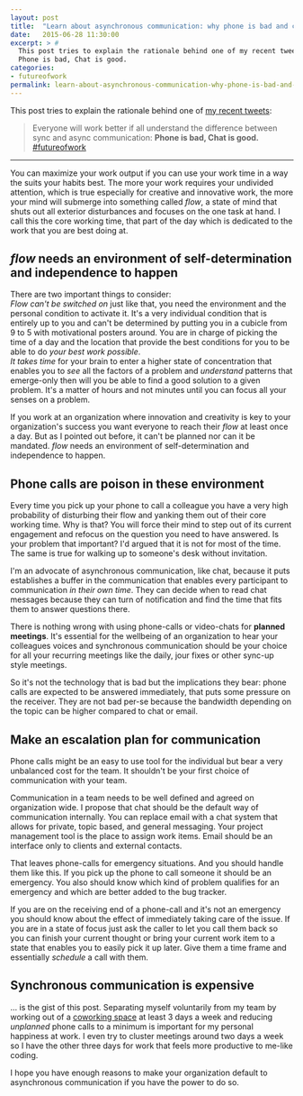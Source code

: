 ```yaml
---
layout: post
title:  "Learn about asynchronous communication: why phone is bad and chat is good"
date:   2015-06-28 11:30:00
excerpt: > #
  This post tries to explain the rationale behind one of my recent tweets:
  Phone is bad, Chat is good.
categories:
- futureofwork
permalink: learn-about-asynchronous-communication-why-phone-is-bad-and-chat-is-good/
---
```


This post tries to explain the rationale behind one of [my recent tweets](https://twitter.com/coderbyheart/status/612577493594284032):

> Everyone will work better if all understand the difference between sync and async communication: 
> **Phone is bad, Chat is good.** [#futureofwork](https://twitter.com/hashtag/futureofwork?src=hash)

---

You can maximize your work output if you can use your work time in a way the suits your habits best. The more your work requires your undivided attention, which is true especially for creative and innovative work, the more your mind will submerge into something called *flow*, a state of mind that shuts out all exterior disturbances and focuses on the one task at hand. I call this the core working time, that part of the day which is dedicated to the work that you are best doing at.

## *flow* needs an environment of self-determination and independence to happen

There are two important things to consider:  
*Flow can't be switched on* just like that, you need the environment and the personal condition to activate it. It's a very individual condition that is entirely up to you and can't be determined by putting you in a cubicle from 9 to 5 with motivational posters around. You are in charge of picking the time of a day and the location that provide the best conditions for you to be able to do *your best work possible*.  
*It takes time* for your brain to enter a higher state of concentration that enables you to *see* all the factors of a problem and *understand* patterns that emerge-only then will you be able to find a good solution to a given problem. It's a matter of hours and not minutes until you can focus all your senses on a problem.

If you work at an organization where innovation and creativity is key to your organization's success you want everyone to reach their *flow* at least once a day. But as I pointed out before, it can't be planned nor can it be mandated. *flow* needs an environment of self-determination and independence to happen. 

## Phone calls are poison in these environment

Every time you pick up your phone to call a colleague you have a very high probability of disturbing their flow and yanking them out of their core working time. Why is that? You will force their mind to step out of its current engagement and refocus on the question you need to have answered. Is your problem that important? I'd argued that it is not for most of the time. The same is true for walking up to someone's desk without invitation. 

I'm an advocate of asynchronous communication, like chat, because it puts establishes a buffer in the communication that enables every participant to communication *in their own time*. They can decide when to read chat messages because they can turn of notification and find the time that fits them to answer questions there.

There is nothing wrong with using phone-calls or video-chats for **planned meetings**. It's essential for the wellbeing of an organization to hear your colleagues voices and synchronous communication should be your choice for all your recurring meetings like the daily, jour fixes or other sync-up style meetings.

So it's not the technology that is bad but the implications they bear: phone calls are expected to be answered immediately, that puts some pressure on the receiver. They are not bad per-se because the bandwidth depending on the topic can be higher compared to chat or email. 

## Make an escalation plan for communication

Phone calls might be an easy to use tool for the individual but bear a very unbalanced cost for the team. It shouldn't be your first choice of communication with your team.

Communication in a team needs to be well defined and agreed on organization wide. I propose that chat should be the default way of communication internally. You can replace email with a chat system that allows for private, topic based, and general messaging. Your project management tool is the place to assign work items. Email should be an interface only to clients and external contacts. 

That leaves phone-calls for emergency situations. And you should handle them like this. If you pick up the phone to call someone it should be an emergency. You also should know which kind of problem qualifies for an emergency and which are better added to the bug tracker.

If you are on the receiving end of a phone-call and it's not an emergency you should know about the effect of immediately taking care of the issue. If you are in a state of focus just ask the caller to let you call them back so you can finish your current thought or bring your current work item to a state that enables you to easily pick it up later. Give them a time frame and essentially *schedule* a call with them.

## Synchronous communication is expensive

… is the gist of this post. Separating myself voluntarily from my team by working out of a [coworking space](http://www.die-zentrale-ffm.de/en/) at least 3 days a week and reducing *unplanned* phone calls to a minimum is important for my personal happiness at work. I even try to cluster meetings around two days a week so I have the other three days for work that feels more productive to me-like coding.

I hope you have enough reasons to make your organization default to asynchronous communication if you have the power to do so.
